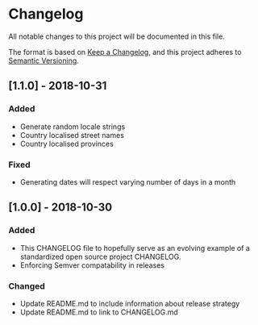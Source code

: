 # Changelog
All notable changes to this project will be documented in this file.

The format is based on [Keep a Changelog](https://keepachangelog.com/en/1.0.0/),
and this project adheres to [Semantic Versioning](https://semver.org/spec/v2.0.0.html).

## [1.1.0] - 2018-10-31

### Added
- Generate random locale strings
- Country localised street names
- Country localised provinces

### Fixed
- Generating dates will respect varying number of days in a month

## [1.0.0] - 2018-10-30

### Added
- This CHANGELOG file to hopefully serve as an evolving example of a
  standardized open source project CHANGELOG.
- Enforcing Semver compatability in releases

### Changed
- Update README.md to include information about release strategy
- Update README.md to link to CHANGELOG.md
